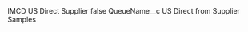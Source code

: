 <?xml version="1.0" encoding="UTF-8"?>
<CustomMetadata xmlns="http://soap.sforce.com/2006/04/metadata" xmlns:xsi="http://www.w3.org/2001/XMLSchema-instance" xmlns:xsd="http://www.w3.org/2001/XMLSchema">
    <label>IMCD US Direct Supplier</label>
    <protected>false</protected>
    <values>
        <field>QueueName__c</field>
        <value xsi:type="xsd:string">US Direct from Supplier Samples</value>
    </values>
</CustomMetadata>
